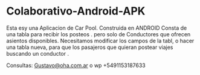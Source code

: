 # Colaborativo-Android-APK

Esta  esy una Aplicacion de Car Pool. Construida en ANDROID
Consta de una tabla para recibir los posteos . pero solo de Conductores que ofrecen asientos disponibles.
Necesitamos modificar los campos de la tabl, o hacer una  tabla nueva, para que los pasajeros que  quieran postear viajes buscando un conductor .

Consultas: Gustavo@oha.com.ar  o wp +5491153187633
